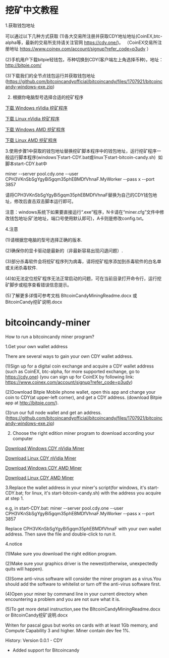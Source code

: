 # 挖矿中文教程


1.获取钱包地址

可以通过以下几种方式获取
(1)各大交易所注册并获取CDY地址地址(CoinEX,btc-alpha等，最新的交易所支持请关注官网 https://cdy.one/)。
（CoinEX交易所注册地址 https://www.coinex.com/account/signup?refer_code=p3udv ）

(2)手机用户下载bitpie轻钱包，币种切换到CDY(客户端左上角选择币种)，地址： http://bitpie.com/

(3)下载我们的全节点钱包运行并获取钱包地址(https://github.com/bitcoincandyofficial/bitcoincandy/files/1707921/bitcoincandy-windows-exe.zip)




2. 根据你电脑型号选择合适的挖矿程序 

[下载 Windows  nVidia 挖矿程序](https://raw.githubusercontent.com/bitcoincandyofficial/bitcoincandy-miner/master/BitcoinCandy-nVidia.miner.0.3.4b.windows.zip)

[下载 Linux  nVidia 挖矿程序](https://raw.githubusercontent.com/bitcoincandyofficial/bitcoincandy-miner/master/Bitcoin-Candy-nVidia.miner.0.3.4b.Linux.Bin.zip)

[下载 Windows  AMD 挖矿程序](https://raw.githubusercontent.com/bitcoincandyofficial/bitcoincandy-miner/master/Claymore.s.BitcoinCandy.AMD.GPU.Miner.v12.6.zip)

[下载 Linux  AMD 挖矿程序](https://raw.githubusercontent.com/bitcoincandyofficial/bitcoincandy-miner/master/Claymore.s.BitcoinCandy.AMD.GPU.Miner.v12.6.-.LINUX.zip)


3.使用步骤1中获取的钱包地址替换挖矿脚本程序中的钱包地址，运行挖矿程序一般运行脚本程序(windows下start-CDY.bat或linux下start-bitcoin-candy.sh)  
如脚本start-CDY.bat中

miner --server pool.cdy.one --user CPH3VKnSbSgYgyBi5gqm35phEBMDfVhnaF.MyWorker --pass x --port 3857

请将CPH3VKnSbSgYgyBi5gqm35phEBMDfVhnaF替换为自己的CDY钱包地址，修改后直击双击脚本运行即可。


注意：windows系统下如果要直接运行“.exe”程序，N卡请在“miner.cfg”文件中修改钱包地址(矿池地址，端口号使用默认即可)，A卡则是修改config.txt。

4.注意

(1)请根据您电脑的型号选择正确的版本.

(2)确保你的显卡驱动是最新的（非最新容易出现闪退问题）.

(3)部分杀毒软件会将挖矿程序列为病毒，请将挖矿程序添加到杀毒软件的白名单或关闭杀毒软件.

(4)如无法定位挖矿程序无法正常启动的问题，可在当前目录打开命令行，运行挖矿脚步或程序查看错误信息提示。

(5)了解更多详情可参考文档 BItcoinCandyMiningReadme.docx 或 BitcoinCandy挖矿说明.docx










# bitcoincandy-miner
How to run a bitcoincandy miner program?

1.Get your own wallet address

There are several ways to gain your own CDY wallet address.

(1)Sign up for a digital coin exchange and acquire a CDY wallet address  (such as CoinEX, btc-alpha, for more supported exchange, go to https://cdy.one)
(you can sign up for CoinEX by following link: https://www.coinex.com/account/signup?refer_code=p3udv)

(2)Download Bitpie Mobile phone wallet, open this app and change your coin to CDY(at upper-left corner), and get a CDY address.
(download Bitpie app at http://bitpie.com/).

(3)run our full node wallet and get an address.(https://github.com/bitcoincandyofficial/bitcoincandy/files/1707921/bitcoincandy-windows-exe.zip)




2. Choose the right edition miner program to download according your computer 

[Download Windows CDY nVidia Miner](https://raw.githubusercontent.com/bitcoincandyofficial/bitcoincandy-miner/master/BitcoinCandy-nVidia.miner.0.3.4b.windows.zip)

[Download Linux CDY nVidia Miner](https://raw.githubusercontent.com/bitcoincandyofficial/bitcoincandy-miner/master/Bitcoin-Candy-nVidia.miner.0.3.4b.Linux.Bin.zip)

[Download Windows CDY AMD Miner](https://raw.githubusercontent.com/bitcoincandyofficial/bitcoincandy-miner/master/Claymore.s.BitcoinCandy.AMD.GPU.Miner.v12.6.zip)

[Download Linux CDY AMD Miner](https://raw.githubusercontent.com/bitcoincandyofficial/bitcoincandy-miner/master/Claymore.s.BitcoinCandy.AMD.GPU.Miner.v12.6.-.LINUX.zip)

3.Replace the wallet address in your miner's script(for windows, it's start-CDY.bat; for linux, it's start-bitcoin-candy.sh) with the address you acquire at step 1.

e.g, in start-CDY.bat: miner --server pool.cdy.one --user CPH3VKnSbSgYgyBi5gqm35phEBMDfVhnaF.MyWorker --pass x --port 3857

Replace CPH3VKnSbSgYgyBi5gqm35phEBMDfVhnaF with your own wallet address. Then save the file and double-click to run it.

4.notice

(1)Make sure you download the right edition program.

(2)Make sure  your graphics driver  is the newest(otherwise, unexpectedly quits will happen).

(3)Some anti-virus software will consider the miner program as a virus.You should add the software to whitelist or turn off the anti-virus software first.

(4)Open your miner by command line in your current directory when encountering a problem and you are not sure what it is.

(5)To get more detail instruction,see the BItcoinCandyMiningReadme.docx or BitcoinCandy挖矿说明.docx



Writen for pascal gpus but works on cards with at least 1Gb memory, and Compute Capability 3 and higher.
Miner contain dev fee 1%.

History:
Version 0.0.1 - CDY
- Added support for Bitcoincandy

